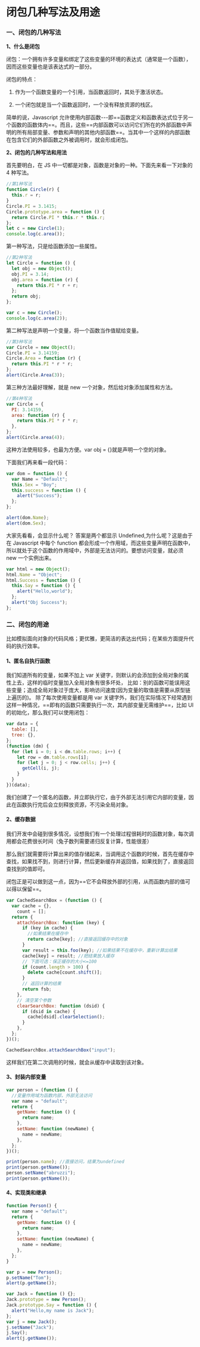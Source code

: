 # 闭包几种写法及用途

### 一、闭包的几种写法

**1、什么是闭包**

闭包：一个拥有许多变量和绑定了这些变量的环境的表达式（通常是一个函数），因而这些变量也是该表达式的一部分。

闭包的特点：

1. 作为一个函数变量的一个引用，当函数返回时，其处于激活状态。

2. 一个闭包就是当一个函数返回时，一个没有释放资源的栈区。

简单的说，Javascript 允许使用内部函数---即==函数定义和函数表达式位于另一个函数的函数体内==。而且，这些==内部函数可以访问它们所在的外部函数中声明的所有局部变量、参数和声明的其他内部函数==。当其中一个这样的内部函数在包含它们的外部函数之外被调用时，就会形成闭包。

**2、闭包的几种写法和用法**

首先要明白，在 JS 中一切都是对象，函数是对象的一种。下面先来看一下对象的 4 种写法。

```js
//第1种写法
function Circle(r) {
  this.r = r;
}
Circle.PI = 3.1415;
Circle.prototype.area = function () {
  return Circle.PI * this.r * this.r;
};
let c = new Circle(1);
console.log(c.area());
```

第一种写法，只是给函数添加一些属性。

```js
//第2种写法
let Circle = function () {
  let obj = new Object();
  obj.PI = 3.14;
  obj.area = function (r) {
    return this.PI * r + r;
  };
  return obj;
};

var c = new Circle();
console.log(c.area(2));
```

第二种写法是声明一个变量，将一个函数当作值赋给变量。

```js
//第3种写法
var Circle = new Object();
Circle.PI = 3.14159;
Circle.Area = function (r) {
  return this.PI * r * r;
};
alert(Circle.Area(3));
```

第三种方法最好理解，就是 new 一个对象，然后给对象添加属性和方法。

```js
//第4种写法
var Circle = {
  PI: 3.14159,
  area: function (r) {
    return this.PI * r * r;
  },
};
alert(Circle.area(4));
```

这种方法使用较多，也最为方便。var obj = {}就是声明一个空的对象。

下面我们再来看一段代码：

```js
var dom = function () {
  var Name = "Default";
  this.Sex = "Boy";
  this.success = function () {
    alert("Success");
  };
};

alert(dom.Name);
alert(dom.Sex);
```

大家先看看，会显示什么呢？ 答案是两个都显示 Undefined,为什么呢？这是由于在 Javascript 中每个 function 都会形成一个作用域，而这些变量声明在函数中，所以就处于这个函数的作用域中，外部是无法访问的。要想访问变量，就必须 new 一个实例出来。

```js
var html = new Object();
html.Name = "Object";
html.Success = function () {
  this.Say = function () {
    alert("Hello,world");
  };
  alert("Obj Success");
};
```

### 二、闭包的用途

比如模拟面向对象的代码风格；更优雅，更简洁的表达出代码；在某些方面提升代码的执行效率。

#### 1、匿名自执行函数

我们知道所有的变量，如果不加上 var 关键字，则默认的会添加到全局对象的属性上去，这样的临时变量加入全局对象有很多坏处，
比如：别的函数可能误用这些变量；造成全局对象过于庞大，影响访问速度(因为变量的取值是需要从原型链上遍历的)。
除了每次使用变量都是用 var 关键字外，我们在实际情况下经常遇到这样一种情况，==即有的函数只需要执行一次，其内部变量无需维护==，比如 UI 的初始化，那么我们可以使用闭包：

```js
var data = {
  table: [],
  tree: {},
};
(function (dm) {
  for (let i = 0; i < dm.table.rows; i++) {
    let row = dm.table.rows[i];
    for (let j = 0; j < row.cells; j++) {
      getCell(i, j);
    }
  }
})(data);
```

我们创建了一个匿名的函数，并立即执行它，由于外部无法引用它内部的变量，因此在函数执行完后会立刻释放资源，不污染全局对象。

#### 2、缓存数据

我们开发中会碰到很多情况，设想我们有一个处理过程很耗时的函数对象，每次调用都会花费很长时间（兔子数列需要递归反复计算，性能很差）

那么我们就需要将计算出来的值存储起来，当调用这个函数的时候，首先在缓存中查找，如果找不到，则进行计算，然后更新缓存并返回值，如果找到了，直接返回查找到的值即可。

闭包正是可以做到这一点，因为==它不会释放外部的引用，从而函数内部的值可以得以保留==。

```js
var CachedSearchBox = (function () {
  var cache = {},
    count = [];
  return {
    attachSearchBox: function (key) {
      if (key in cache) {
        //如果结果在缓存中
        return cache[key]; //直接返回缓存中的对象
      }
      var result = this.foo(key); //如果结果不在缓存中，重新计算出结果
      cache[key] = result; //把结果放入缓存
      // 下面可选：保正缓存的大小<=100
      if (count.length > 100) {
        delete cache[count.shift()];
      }
      // 返回计算的结果
      return fsb;
    },
    // 清空某个参数
    clearSearchBox: function (dsid) {
      if (dsid in cache) {
        cache[dsid].clearSelection();
      }
    },
  };
})();

CachedSearchBox.attachSearchBox("input");
```

这样我们在第二次调用的时候，就会从缓存中读取到该对象。

#### 3、封装内部变量

```js
var person = (function () {
  //变量作用域为函数内部，外部无法访问
  var name = "default";
  return {
    getName: function () {
      return name;
    },
    setName: function (newName) {
      name = newName;
    },
  };
})();

print(person.name); //直接访问，结果为undefined
print(person.getName());
person.setName("abruzzi");
print(person.getName());
```

#### 4、实现类和继承

```js
function Person() {
  var name = "default";
  return {
    getName: function () {
      return name;
    },
    setName: function (newName) {
      name = newName;
    },
  };
}

var p = new Person();
p.setName("Tom");
alert(p.getName());

var Jack = function () {};
Jack.prototype = new Person();
Jack.prototype.Say = function () {
  alert("Hello,my name is Jack");
};
var j = new Jack();
j.setName("Jack");
j.Say();
alert(j.getName());
```
